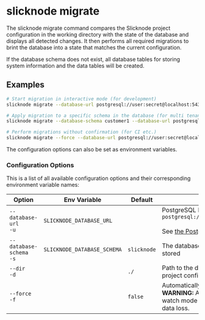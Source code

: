 # slicknode migrate

The slicknode migrate command compares the Slicknode project configuration in the working directory with the state of the database and displays all detected changes. It then performs all required migrations to brint the database into a state that matches the current configuration.

If the database schema does not exist, all database tables for storing system information and the data tables will be created.

## Examples

```bash
# Start migration in interactive mode (for development)
slicknode migrate --database-url postgresql://user:secret@localhost:5432/dbname

# Apply migration to a specific schema in the database (for multi tenancy, test / staging etc.)
slicknode migrate --database-schema customer1 --database-url postgresql://user:secret@localhost:5432/dbname

# Perform migrations without confirmation (for CI etc.)
slicknode migrate --force --database-url postgresql://user:secret@localhost:5432/dbname
```

The configuration options can also be set as environment variables.

### Configuration Options

This is a list of all available configuration options and their corresponding environment variable names:

| Option                      | Env Variable                | Default     | Description                                                                                                                                                                                                               |     |
| --------------------------- | --------------------------- | ----------- | ------------------------------------------------------------------------------------------------------------------------------------------------------------------------------------------------------------------------- | --- |
| `--database-url`<br>`-u`    | `SLICKNODE_DATABASE_URL`    |             | PostgreSQL DB connection url, for example:<br> `postgresql://user:secret@localhost:5432/dbname`<br><br>See [the PostgreSQL docs](https://www.postgresql.org/docs/current/libpq-connect.html#LIBPQ-CONNSTRING) for details |
| `--database-schema`<br>`-s` | `SLICKNODE_DATABASE_SCHEMA` | `slicknode` | The database schema in which the project data is stored                                                                                                                                                                   |
| `--dir`<br>`-d`             |                             | `./`        | Path to the directory that contains the Slicknode project configuration.                                                                                                                                                  |     |
| `--force`<br>`-f`           |                             | `false`     | Automatically apply DB migrations on start. <br>**WARNING:** Applies migrations immediately when watch mode is on, which can lead to accidental data loss.                                                                |
